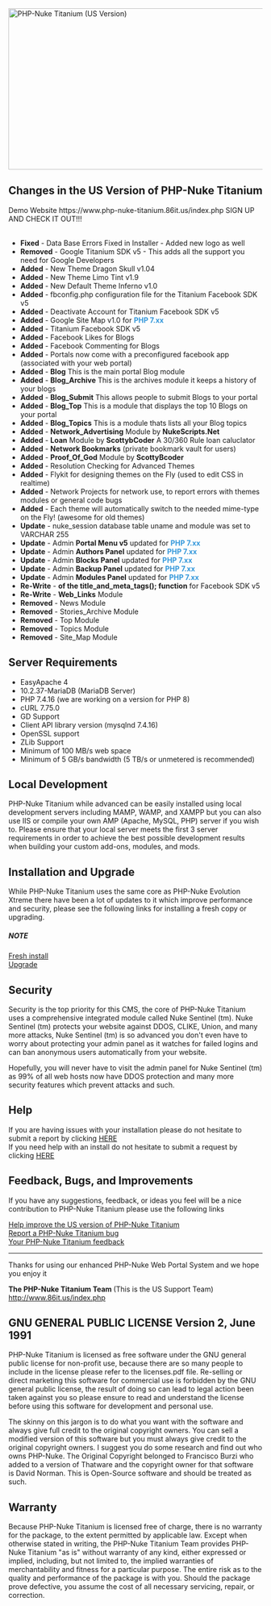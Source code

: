 <div class="border rounded-2 repository-og-image js-repository-image-container" style="background-image: url('https://repository-images.githubusercontent.com/528006813/7430a7b6-8758-423e-a1ca-a19eb38bb35b')"></div>
<img class="border rounded-2 repository-og-image js-repository-image-container" src="https://repository-images.githubusercontent.com/356110895/07b1cd00-b905-11eb-8daa-fa23876568cf" alt="PHP-Nuke Titanium (US Version)" width="640" height="320">
</div>


<h2>Changes in the US Version of PHP-Nuke Titanium</h2>
Demo Website https://www.php-nuke-titanium.86it.us/index.php SIGN UP AND CHECK IT OUT!!!
<br /><br />
<ul>
        <li><strong>Fixed</strong> - Data Base Errors Fixed in Installer - Added new logo as well</li>
        <li><strong>Removed</strong> - Google Titanium SDK v5 - This adds all the support you need for Google Developers</li>
	<li><strong>Added</strong> - New Theme Dragon Skull v1.04</li>
	<li><strong>Added</strong> - New Theme Limo Tint v1.9</li>
	<li><strong>Added</strong> - New Default Theme Inferno v1.0</li>
	<li><strong>Added</strong> - fbconfig.php configuration file for the Titanium Facebook SDK v5</li>
	<li><strong>Added</strong> - Deactivate Account for Titanium Facebook SDK v5</li>
	<li><strong>Added</strong> - Google Site Map v1.0 for <strong><span style="color:#3498db">PHP 7.xx&nbsp;</span></strong></li>
	<li><strong>Added</strong> - Titanium Facebook SDK v5</li>
	<li><strong>Added</strong> - Facebook Likes for Blogs</li>
	<li><strong>Added</strong> - Facebook Commenting for Blogs</li>
	<li><strong>Added</strong> - Portals now come with a preconfigured facebook app (associated with your web portal)</li>
	<li><strong>Added</strong> - <strong>Blog</strong> This is the main portal Blog module</li>
	<li><strong>Added</strong> - <strong>Blog_Archive</strong> This is the archives module it keeps a history of your blogs</li>
	<li><strong>Added</strong> - <strong>Blog_Submit</strong> This allows people to submit Blogs to your portal</li>
	<li><strong>Added</strong> - <strong>Blog_Top</strong> This is a module that displays the top 10 Blogs on your portal</li>
	<li><strong>Added</strong> - <strong>Blog_Topics</strong> This is a module thats lists all your Blog topics</li>
	<li><strong>Added</strong> - <strong>Network_Advertising</strong> Module by <strong>NukeScripts.Net</strong></li>
	<li><strong>Added</strong> - <strong>Loan</strong> Module by <strong>ScottybCoder</strong> A 30/360 Rule loan caluclator</li>
	<li><strong>Added</strong> - <strong>Network Bookmarks</strong> (private bookmark vault for users)</li>
	<li><strong>Added</strong> - <strong>Proof_Of_God</strong> Module by <strong>ScottyBcoder</strong></li>
	<li><strong>Added</strong> - Resolution Checking for Advanced Themes</li>
	<li><strong>Added</strong> - Flykit for designing themes on the Fly (used to edit CSS in realtime)</li>
	<li><strong>Added</strong> - Network Projects for network use, to report errors with themes modules or general code bugs</li>
	<li><strong>Added</strong> - Each theme will automatically switch to the needed mime-type on the Fly! (awesome for old themes)</li>
	<li><strong>Update</strong> - nuke_session database table uname and module was set to VARCHAR 255</li>
	<li><strong>Update</strong> - Admin <strong>Portal Menu v5</strong>&nbsp;updated for <strong><span style="color:#3498db">PHP 7.xx&nbsp;</span></strong></li>
	<li><strong>Update</strong> - Admin <strong>Authors Panel</strong> updated for <strong><span style="color:#3498db">PHP 7.xx</span></strong></li>
	<li><strong>Update</strong> - Admin <strong>Blocks Panel</strong> updated for <strong><span style="color:#3498db">PHP 7.xx</span></strong></li>
	<li><strong>Update</strong> - Admin <strong>Backup Panel</strong> updated for <strong><span style="color:#3498db">PHP 7.xx</span></strong></li>
	<li><strong>Update</strong> - Admin <strong>Modules Panel</strong> updated for <strong><span style="color:#3498db">PHP 7.xx</span></strong></li>
	<li><strong>Re-Write</strong> - <strong>of the title_and_meta_tags(); function</strong> for Facebook SDK v5</li>
	<li><strong>Re-Write</strong> - <strong>Web_Links</strong> Module</li>
	<li><strong>Removed</strong> - News Module</li>
    <li><strong>Removed</strong> - Stories_Archive Module</li>
    <li><strong>Removed</strong> - Top Module</li>
	<li><strong>Removed</strong> - Topics Module</li>
	<li><strong>Removed</strong> - Site_Map Module</li>
</ul>


<h2>Server Requirements</h2>

<ul>
	<li>EasyApache 4</li>
	<li>10.2.37-MariaDB (MariaDB Server)</li>
	<li>PHP 7.4.16 (we are working on a version for PHP 8)</li>
	<li>cURL&nbsp;7.75.0</li>
	<li>GD Support</li>
	<li>Client API library version (mysqlnd 7.4.16)</li>
	<li>OpenSSL support</li>
	<li>ZLib Support</li>
	<li>Minimum of 100 MB/s web space</li>
	<li>Minimum of 5 GB/s bandwidth (5 TB/s or unmetered is recommended)</li>
</ul>

<h2>Local Development</h2>

<p>PHP-Nuke Titanium while advanced can be easily installed using local development servers including MAMP, WAMP, and XAMPP but you can also use IIS or compile your own AMP (Apache, MySQL, PHP) server if you wish to. Please ensure that your local server meets the first 3 server requirements in order to achieve the best possible development results when building your custom add-ons, modules, and mods.</p>

<h2>Installation and Upgrade</h2>

<p>While PHP-Nuke Titanium uses the same core as PHP-Nuke Evolution Xtreme there have been a lot of updates to it which improve performance and security, please see the following links for installing a fresh copy or upgrading.</p>

<h5>NOTE</h5>

<p><a href="https://www.86it.us/modules.php?name=Network_Projects&amp;op=Project&amp;project_id=76" rel="nofollow" target="_tab">Fresh install</a><br />
<a href="https://www.86it.us/modules.php?name=Network_Projects&amp;op=Project&amp;project_id=76" rel="nofollow" target="_tab">Upgrade</a></p>

<h2>Security</h2>

<p>Security is the top priority for this CMS, the core of PHP-Nuke Titanium uses a comprehensive integrated module called Nuke Sentinel (tm). Nuke Sentinel (tm) protects your website against DDOS, CLIKE, Union, and many more attacks, Nuke Sentinel (tm) is so advanced you don&#39;t even have to worry about protecting your admin panel as it watches for failed logins and can ban anonymous users automatically from your website.</p>

<p>Hopefully, you will never have to visit the admin panel for Nuke Sentinel (tm) as 99% of all web hosts now have DDOS protection and many more security features which prevent attacks and such.</p>

<h2>Help</h2>

<p>If you are having issues with your installation please do not hesitate to submit a report by clicking <a href="https://www.86it.us/modules.php?name=Network_Projects&amp;op=RequestSubmit&amp;project_id=76" target="_tab">HERE</a><br />
If you need help with an install do not hesitate to submit a request by clicking <a href="https://www.86it.us/modules.php?name=Network_Projects&amp;op=RequestSubmit&amp;project_id=76" target="_tab">HERE</a></p>

<h2>Feedback, Bugs, and Improvements</h2>

<p>If you have any suggestions, feedback, or ideas you feel will be a nice contribution to PHP-Nuke Titanium please use the following links</p>

<p><a href="https://www.86it.us/modules.php?name=Network_Projects&amp;op=RequestSubmit&amp;project_id=76" target="_tab">Help improve the US version of PHP-Nuke Titanium</a><br />
<a href="https://www.86it.us/modules.php?name=Network_Projects&amp;op=ReportSubmit&amp;project_id=76" target="_tab">Report a PHP-Nuke Titanium bug</a><br />
<a href="https://www.86it.us/modules.php?name=Feedback" target="_tab">Your PHP-Nuke Titanium feedback</a></p>

<hr />
<p>Thanks for using our enhanced PHP-Nuke Web Portal System and we hope you enjoy it&nbsp;&nbsp;</p>

<p><strong>The PHP-Nuke Titanium Team </strong>(This is the US Support Team)<br />
<a href="https://www.86it.us/index.php">http://www.86it.us/index.php</a></p>

<h2>GNU GENERAL PUBLIC LICENSE Version 2, June 1991</h2>

<p>PHP-Nuke Titanium&nbsp;is licensed as free software under the GNU general public license for non-profit use, because there are so many people to include in the license please refer to the licenses.pdf file. Re-selling or direct&nbsp;marketing this software for commercial use is forbidden by the GNU general public license, the result of doing so can lead to legal action been taken against you so please ensure to read and understand the license before using this software for development and personal use.</p>

<p>The skinny on this jargon is to do what you want with the software and always give full credit to the original copyright owners. You can sell a modified version of this software but you must always give credit to the original copyright owners. I suggest you do some research and find out who owns PHP-Nuke. The Original Copyright belonged to&nbsp;Francisco Burzi who added to a version of&nbsp;Thatware and the copyright owner for that software is&nbsp;David Norman. This is Open-Source software and should be treated as such.</p>

<h2>Warranty</h2>

<p>Because PHP-Nuke Titanium is licensed free of charge, there is no warranty for the package, to the extent permitted by applicable law. Except when otherwise stated in writing, the PHP-Nuke Titanium Team provides PHP-Nuke Titanium &quot;as is&quot; without warranty of any kind, either expressed or implied, including, but not limited to, the implied warranties of merchantability and fitness for a particular purpose. The entire risk as to the quality and performance of the package is with you. Should the package prove defective, you assume the cost of all necessary servicing, repair, or correction.</p>
